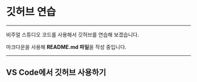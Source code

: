 # 깃허브 연습
---
비주얼 스튜디오 코드를 사용해서 깃허브를 연습해 보겠습니다.

마크다운을 사용해 **README.md 파일**을 작성 중입니다. 

---

## VS Code에서 깃허브 사용하기


